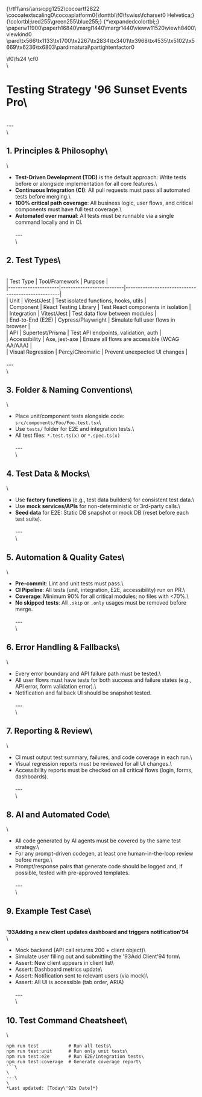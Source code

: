 {\rtf1\ansi\ansicpg1252\cocoartf2822
\cocoatextscaling0\cocoaplatform0{\fonttbl\f0\fswiss\fcharset0 Helvetica;}
{\colortbl;\red255\green255\blue255;}
{\*\expandedcolortbl;;}
\paperw11900\paperh16840\margl1440\margr1440\vieww11520\viewh8400\viewkind0
\pard\tx566\tx1133\tx1700\tx2267\tx2834\tx3401\tx3968\tx4535\tx5102\tx5669\tx6236\tx6803\pardirnatural\partightenfactor0

\f0\fs24 \cf0 \
\
# Testing Strategy \'96 Sunset Events Pro\
\
---\
\
## 1. Principles & Philosophy\
\
- **Test-Driven Development (TDD)** is the default approach: Write tests before or alongside implementation for all core features.\
- **Continuous Integration (CI)**: All pull requests must pass all automated tests before merging.\
- **100% critical path coverage**: All business logic, user flows, and critical components must have full test coverage.\
- **Automated over manual**: All tests must be runnable via a single command locally and in CI.\
\
---\
\
## 2. Test Types\
\
| Test Type           | Tool/Framework            | Purpose                                           |\
|---------------------|--------------------------|---------------------------------------------------|\
| Unit                | Vitest/Jest              | Test isolated functions, hooks, utils             |\
| Component           | React Testing Library     | Test React components in isolation                |\
| Integration         | Vitest/Jest              | Test data flow between modules                    |\
| End-to-End (E2E)    | Cypress/Playwright       | Simulate full user flows in browser               |\
| API                 | Supertest/Prisma         | Test API endpoints, validation, auth              |\
| Accessibility       | Axe, jest-axe            | Ensure all flows are accessible (WCAG AA/AAA)     |\
| Visual Regression   | Percy/Chromatic          | Prevent unexpected UI changes                     |\
\
---\
\
## 3. Folder & Naming Conventions\
\
- Place unit/component tests alongside code: `src/components/Foo/Foo.test.tsx`\
- Use `tests/` folder for E2E and integration tests.\
- All test files: `*.test.ts(x)` or `*.spec.ts(x)`\
\
---\
\
## 4. Test Data & Mocks\
\
- Use **factory functions** (e.g., test data builders) for consistent test data.\
- Use **mock services/APIs** for non-deterministic or 3rd-party calls.\
- **Seed data** for E2E: Static DB snapshot or mock DB (reset before each test suite).\
\
---\
\
## 5. Automation & Quality Gates\
\
- **Pre-commit**: Lint and unit tests must pass.\
- **CI Pipeline**: All tests (unit, integration, E2E, accessibility) run on PR.\
- **Coverage**: Minimum 90% for all critical modules; no files with <70%.\
- **No skipped tests**: All `.skip` or `.only` usages must be removed before merge.\
\
---\
\
## 6. Error Handling & Fallbacks\
\
- Every error boundary and API failure path must be tested.\
- All user flows must have tests for both success and failure states (e.g., API error, form validation error).\
- Notification and fallback UI should be snapshot tested.\
\
---\
\
## 7. Reporting & Review\
\
- CI must output test summary, failures, and code coverage in each run.\
- Visual regression reports must be reviewed for all UI changes.\
- Accessibility reports must be checked on all critical flows (login, forms, dashboards).\
\
---\
\
## 8. AI and Automated Code\
\
- All code generated by AI agents must be covered by the same test strategy.\
- For any prompt-driven codegen, at least one human-in-the-loop review before merge.\
- Prompt/response pairs that generate code should be logged and, if possible, tested with pre-approved templates.\
\
---\
\
## 9. Example Test Case\
\
**\'93Adding a new client updates dashboard and triggers notification\'94**\
\
- Mock backend (API call returns 200 + client object)\
- Simulate user filling out and submitting the \'93Add Client\'94 form\
- Assert: New client appears in client list\
- Assert: Dashboard metrics update\
- Assert: Notification sent to relevant users (via mock)\
- Assert: All UI is accessible (tab order, ARIA)\
\
---\
\
## 10. Test Command Cheatsheet\
\
```sh\
npm run test           # Run all tests\
npm run test:unit      # Run only unit tests\
npm run test:e2e       # Run E2E/integration tests\
npm run test:coverage  # Generate coverage report\
```\
\
---\
\
*Last updated: [Today\'92s Date]*}